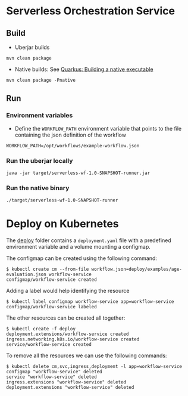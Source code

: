 # Serverless Orchestration Service

## Build

* Uberjar builds

```shell script
mvn clean package
```

* Native builds: See [Quarkus: Building a native executable](https://quarkus.io/guides/building-native-image-guide)

```shell script
mvn clean package -Pnative
```

## Run

### Environment variables

* Define the `WORKFLOW_PATH` environment variable that points to the file containing
the json definition of the workflow

```shell script
WORKFLOW_PATH=/opt/workflows/example-workflow.json
```

### Run the uberjar locally

```shell script
java -jar target/serverless-wf-1.0-SNAPSHOT-runner.jar
```

### Run the native binary

```shell script
./target/serverless-wf-1.0-SNAPSHOT-runner
```

# Deploy on Kubernetes

The [deploy](deploy) folder contains a `deployment.yaml` file with 
a predefined environment variable and a volume mounting a configmap.

The configmap can be created using the following command:

```shell script
$ kubectl create cm --from-file workflow.json=deploy/examples/age-evaluation.json workflow-service
configmap/workflow-service created
```

Adding a label would help identifying the resource
```shell script
$ kubectl label configmap workflow-service app=workflow-service
configmap/workflow-service labeled
```

The other resources can be created all together:

```shell script
$ kubectl create -f deploy    
deployment.extensions/workflow-service created
ingress.networking.k8s.io/workflow-service created
service/workflow-service created
```

To remove all the resources we can use the following commands:

```shell script
$ kubectl delete cm,svc,ingress,deployment -l app=workflow-service
configmap "workflow-service" deleted
service "workflow-service" deleted
ingress.extensions "workflow-service" deleted
deployment.extensions "workflow-service" deleted
``` 